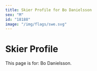 ```yaml
---
title: Skier Profile for Bo Danielsson
sex: "M"
id: "18188"
image: "/img/flags/swe.svg" 
---
```


# Skier Profile

This page is for: Bo Danielsson.
    